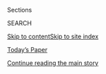 <div id="app">

<div>

<div class="NYTAppHideMasthead css-zz1s19 e1suatyy0">

<div class="section css-ui9rw0 e1suatyy2">

<div class="css-11hrj97 er09x8g0">

<div class="css-6n7j50">

</div>

<span class="css-1dv1kvn">Sections</span>

<div class="css-10488qs">

<span class="css-1dv1kvn">SEARCH</span>

</div>

[Skip to content](#site-content)[Skip to site
index](#site-index)

</div>

<div class="css-10698na e1huz5gh0">

</div>

</div>

<div id="masthead-bar-one" class="section hasLinks css-15hmgas e1csuq9d3">

<div class="css-uqyvli e1csuq9d0">

</div>

<div class="css-1uqjmks e1csuq9d1">

</div>

<div class="css-9e9ivx">

[](https://myaccount.nytimes3xbfgragh.onion/auth/login?response_type=cookie&client_id=vi)

</div>

<div class="css-1bvtpon e1csuq9d2">

[Today’s Paper](https://www.nytimes3xbfgragh.onion/section/todayspaper)

</div>

</div>

</div>

</div>

<div data-aria-hidden="false">

<div id="site-content" data-role="main">

<div class="css-1ffjgkm">

</div>

<div id="top-wrapper" class="css-15p45cc eaca97t0" type="top">

<div id="top-slug" class="css-19x0jxb eaca97t1" hidden="">

Advertisement

</div>

[Continue reading the main
story](#after-top)

<div class="ad top-wrapper" style="text-align:center;height:100%;display:block;min-height:90px">

<div id="top" class="place-ad" data-position="top" data-size-key="top">

</div>

</div>

<div id="after-top">

</div>

</div>

<div id="collection-t-design" class="section css-15h4p1b e9abtgs0">

<div class="css-1j21atc e1svk9qx1">

<div class="css-2fant5 e1svk9qx2">

<div class="css-9dfq42 eu54l5x0">

<div id="sponsor-wrapper" class="css-7a1pgi eaca97t0" type="sponsor" hidden="">

<div id="sponsor-slug" class="css-1l4mleb eaca97t1" hidden="">

Supported by

</div>

[Continue reading the main
story](#after-sponsor)

<div id="sponsor" class="ad sponsor-wrapper" style="text-align:left;height:100%;display:block">

</div>

<div id="after-sponsor">

</div>

</div>

</div>

### <span class="css-1j5banm ezz4tcd1">[T Magazine](/section/t-magazine)</span>

</div>

<div class="css-nfcc9b e1svk9qx3">

<div class="css-vl9dhg e1svk9qx5">

<div class="css-1nrhkj6 e1svk9qx6">

# Design & Interiors

<div class="follow-button-placeholder" data-collection-id="">

</div>

</div>

</div>

</div>

</div>

<div class="css-4svvz1 ekkqrpp0">

<div id="collection-highlights-container" class="section css-18l1u7x e46isfb1">

<div class="css-m1whxf ekkqrpp1">

## Highlights

1.  ![<span class="css-473pcf e1oaj3zl2"><span class="css-1dv1kvn">Credit</span>Henry
    Bourne</span>](https://static01.graylady3jvrrxbe.onion/images/2020/07/16/t-magazine/16tmag-bothy-slide-P1ID/16tmag-bothy-slide-P1ID-threeByTwoMediumAt2X.jpg)
    
    <div class="css-xbztij">
    
    <div class="css-1hyfx7x">
    
    [![](https://static01.graylady3jvrrxbe.onion/images/2020/07/16/t-magazine/16tmag-bothy-slide-P1ID/16tmag-bothy-slide-P1ID-thumbStandard.jpg)](/2020/07/31/t-magazine/design-bothy-anstruther.html)
    
    </div>
    
    ## [In a 19th-Century Cart House, a Designer Creates a Room of Her Own](/2020/07/31/t-magazine/design-bothy-anstruther.html)
    
    Harriet Anstruther has transformed a former outbuilding on her farm
    in the British countryside into a maximalist
    retreat.
    
    <span class="css-me3p27"></span><span class="css-nds4d6 e4e4i5l3"></span><span class="css-9voj2j">By
    <span class="css-1baulvz last-byline" itemprop="name">Aimee
    Farrell</span></span>
    
    </div>

2.  1.  ![<span class="css-473pcf e1oaj3zl2"><span class="css-1dv1kvn">Credit</span>Scott
        J.
        Ross</span>](https://static01.graylady3jvrrxbe.onion/images/2020/07/06/t-magazine/6tmag-adler-slide-H6NA/6tmag-adler-slide-H6NA-threeByTwoMediumAt2X-v2.jpg)
        
        <div class="css-1r9cexg">
        
        <div class="css-1ox3lt4">
        
        [![](https://static01.graylady3jvrrxbe.onion/images/2020/07/06/t-magazine/6tmag-adler-slide-H6NA/6tmag-adler-slide-H6NA-thumbStandard-v2.jpg)](/2020/07/10/t-magazine/jonathan-adler-simon-doonan-home.html)
        
        </div>
        
        ## [Inside an Eclectic Retreat on Shelter Island](/2020/07/10/t-magazine/jonathan-adler-simon-doonan-home.html)
        
        Jonathan Adler and Simon Doonan’s art- and design-filled summer
        home is a place for both creativity and
        downtime.
        
        <span class="css-me3p27"></span><span class="css-nds4d6 e4e4i5l3"></span><span class="css-9voj2j">By
        <span class="css-1baulvz last-byline" itemprop="name">Max
        Lakin</span></span>
        
        </div>
    
    2.  ![<span class="css-473pcf e1oaj3zl2"><span class="css-1dv1kvn">Credit</span>Chris
        Mottalini</span>](https://static01.graylady3jvrrxbe.onion/images/2020/02/20/t-magazine/20tmag-louisarmstrong-slide-EEFM/20tmag-louisarmstrong-slide-EEFM-threeByTwoMediumAt2X.jpg)
        
        <div class="css-1r9cexg">
        
        <div class="css-1ox3lt4">
        
        [![](https://static01.graylady3jvrrxbe.onion/images/2020/02/20/t-magazine/20tmag-louisarmstrong-slide-EEFM/20tmag-louisarmstrong-slide-EEFM-thumbStandard.jpg)](/2020/05/08/t-magazine/house-tours-coronavirus-distraction.html)
        
        </div>
        
        ## [10 Eclectic Homes to Get Lost In](/2020/05/08/t-magazine/house-tours-coronavirus-distraction.html)
        
        Rooms that are not just different than those you’re
        self-isolating in but unlike most others,
        too.
        
        <span class="css-me3p27"></span>
        
        </div>
    
    3.  ![<span class="css-473pcf e1oaj3zl2"><span class="css-1dv1kvn">Credit</span>Courtesy
        of
        Bodha</span>](https://static01.graylady3jvrrxbe.onion/images/2020/06/09/t-magazine/09tmag-incense-slide-MEVY/09tmag-incense-slide-MEVY-jumbo.jpg)
        
        <div class="css-1r9cexg">
        
        <div class="css-1ox3lt4">
        
        [![](https://static01.graylady3jvrrxbe.onion/images/2020/06/09/t-magazine/09tmag-incense-slide-MEVY/09tmag-incense-slide-MEVY-thumbStandard-v2.jpg)](/2020/06/09/t-magazine/best-incense.html)
        
        </div>
        
        ## [Soothing Incense, Recommended by T Editors](/2020/06/09/t-magazine/best-incense.html)
        
        Scented smoke for the good of your space and state of
    mind.
        
        <span class="css-me3p27"></span>
        
        </div>

</div>

<div class="css-1xdhyk6 e46isfb0">

<div class="css-zk12ih ef6si7p0">

1.  ![<span class="css-kfv9p0 e1oaj3zl2"><span class="css-1dv1kvn">Credit</span>Alexis
    Armanet</span>](https://static01.graylady3jvrrxbe.onion/images/2019/09/03/t-magazine/03tmag-paphitis-slide-YXM5-tomcopy-copy/03tmag-paphitis-slide-YXM5-tomcopy-copy-videoLarge-v2.jpg)
    
    <div class="css-10wtrbd">
    
    ## [How to Refresh Your Home With Minimal Fuss](/2020/05/21/t-magazine/redecorate-home-coronavirus.html)
    
    From reconsidering your lighting to upgrading your bedding,
    suggestions for making the space you’re isolating in feel new
    again.
    
    <span class="css-me3p27"></span><span class="css-nds4d6 e4e4i5l3"></span><span class="css-9voj2j">By
    <span class="css-1baulvz last-byline" itemprop="name">Tom
    Delavan</span></span>
    
    </div>

2.  ![<span class="css-kfv9p0 e1oaj3zl2"><span class="css-1dv1kvn">Credit</span>Simon
    Watson</span>](https://static01.graylady3jvrrxbe.onion/images/2020/04/13/t-magazine/13tmag-cultureimages-slide-4H6Q/13tmag-cultureimages-slide-4H6Q-videoLarge.jpg)
    
    <div class="css-10wtrbd">
    
    ## [The Family-Run Italian Design Houses That Became Cultural Dynasties](/interactive/2020/04/13/t-magazine/italian-fashion-design-houses.html)
    
    For centuries, Italy has prized the art of fashion and furniture
    design like no other country in the world, with generations
    dedicated to traditional craftsmanship and
    continuity.
    
    <span class="css-me3p27"></span>
    
    </div>

3.  ### Home and Work
    
    ![<span class="css-kfv9p0 e1oaj3zl2"><span class="css-1dv1kvn">Credit</span>Carlotta
    Cardana</span>](https://static01.graylady3jvrrxbe.onion/images/2020/04/08/t-magazine/design/viola-slide-Q7EE/viola-slide-Q7EE-videoLarge.jpg)
    
    <div class="css-10wtrbd">
    
    ## [A Designer Whose Home Is as Fanciful as Her Plaster Creations](/2020/04/09/t-magazine/viola-lanari.html)
    
    Viola Lanari’s maximalist London apartment, which is filled with
    enchanting objects that include her own handcrafted lamps and
    tables, has the feel of a small
    museum.
    
    <span class="css-me3p27"></span><span class="css-nds4d6 e4e4i5l3"></span><span class="css-9voj2j">By
    <span class="css-1baulvz last-byline" itemprop="name">Aimee
    Farrell</span></span>
    
    </div>

4.  ![<span class="css-kfv9p0 e1oaj3zl2"><span class="css-1dv1kvn">Credit</span>Peter
    Stackpole/The LIFE Picture Collection, via Getty
    Images</span>](https://static01.graylady3jvrrxbe.onion/images/2020/05/17/lens/00-mrs-eames-04/00-mrs-eames-04-videoLarge.jpg)
    
    <div class="css-10wtrbd">
    
    ## [Ray Eames, Out of Her Husband’s Shadow](/2020/05/15/arts/ray-charles-eames-artists.html)
    
    The designer let her larger-than-life husband Charles do the
    talking. But the style symbolized by their shared name was a joint
    creation.
    
    <span class="css-me3p27"></span><span class="css-nds4d6 e4e4i5l3"></span><span class="css-9voj2j">By
    <span class="css-1baulvz last-byline" itemprop="name">Jennifer
    Schuessler</span></span>
    
    </div>

5.  ![<span class="css-kfv9p0 e1oaj3zl2"><span class="css-1dv1kvn">Credit</span>Chris
    Mottalini</span>](https://static01.graylady3jvrrxbe.onion/images/2020/03/25/t-magazine/design/25tmag-alex-white-slide-KU09/25tmag-alex-white-slide-KU09-videoLarge.jpg)
    
    <div class="css-10wtrbd">
    
    ## [A Glamorous, ’70s-Style Retreat in Downtown Manhattan](/2020/03/26/t-magazine/downtown-manhattan-apartment-alex-p-white.html)
    
    The interior designer Alex P. White transformed two rooms with
    little natural light into a moody
    oasis.
    
    <span class="css-me3p27"></span><span class="css-nds4d6 e4e4i5l3"></span><span class="css-9voj2j">By
    <span class="css-1baulvz last-byline" itemprop="name">Julia
    Bainbridge</span></span>
    
    </div>

</div>

</div>

<div class="css-1xdhyk6 e46isfb0">

<div class="css-zk12ih ef6si7p0">

1.  ![<span class="css-kfv9p0 e1oaj3zl2"><span class="css-1dv1kvn">Credit</span>Chris
    Mottalini</span>](https://static01.graylady3jvrrxbe.onion/images/2020/03/16/t-magazine/16tmag-nakashima-slide-S9X5/16tmag-nakashima-slide-S9X5-videoLarge-v2.jpg)
    
    <div class="css-10wtrbd">
    
    ## [How Two Children Are Keeping Their Father’s Design Legacy Alive](/2020/03/16/t-magazine/george-nakashima-legacy.html)
    
    A pair of Pennsylvania homes constructed by the Japanese-American
    furniture designer George Nakashima have become an enduring
    testament to midcentury folk
    craft.
    
    <span class="css-me3p27"></span><span class="css-nds4d6 e4e4i5l3"></span><span class="css-9voj2j">By
    <span class="css-1baulvz last-byline" itemprop="name">Michael
    Snyder</span></span>
    
    </div>

2.  ### On Architecture
    
    ![<span class="css-kfv9p0 e1oaj3zl2"><span class="css-1dv1kvn">Credit</span></span>](https://static01.graylady3jvrrxbe.onion/images/2020/03/09/autossell/09tmag-lemoine/09tmag-lemoine-videoLarge.png)
    
    <div class="css-10wtrbd">
    
    ## [How One French Modernist’s Vision Was Finally Realized](/2020/03/11/t-magazine/rem-koolhaas-pierre-paulin.html)
    
    Outside Bordeaux, a Rem Koolhaas-designed villa has become a site
    for the inventiveness of Pierre Paulin, who dreamed up modular
    furniture made of foam, resin and
    fiberglass.
    
    <span class="css-me3p27"></span><span class="css-nds4d6 e4e4i5l3"></span><span class="css-9voj2j">By
    <span class="css-1baulvz last-byline" itemprop="name">Nancy
    Hass</span></span>
    
    </div>

3.  ![<span class="css-kfv9p0 e1oaj3zl2"><span class="css-1dv1kvn">Credit</span>Alexis
    Armanet</span>](https://static01.graylady3jvrrxbe.onion/images/2020/03/12/t-magazine/12tmag-pearson-slide-BZJQ-copy/12tmag-pearson-slide-BZJQ-videoLarge.jpg)
    
    <div class="css-10wtrbd">
    
    ## [A Garden Grows in Somerset](/2020/03/12/t-magazine/master-gardener-dan-pearson.html)
    
    For a decade, the master gardener Dan Pearson has been creating a
    landscape that’s a testament to both his singular eye and Britain’s
    natural
    beauty.
    
    <span class="css-me3p27"></span><span class="css-nds4d6 e4e4i5l3"></span><span class="css-9voj2j">By
    <span class="css-1baulvz last-byline" itemprop="name">Marella
    Caracciolo
    Chia</span></span>
    
    </div>

4.  ### By Design
    
    ![<span class="css-kfv9p0 e1oaj3zl2"><span class="css-1dv1kvn">Credit</span>Chris
    Mottalini</span>](https://static01.graylady3jvrrxbe.onion/images/2020/02/20/t-magazine/20tmag-louisarmstrong-slide-4FB3/20tmag-louisarmstrong-slide-4FB3-videoLarge-v2.jpg)
    
    <div class="css-10wtrbd">
    
    ## [Louis Armstrong, the King of Queens](/2020/02/20/t-magazine/louis-armstrong-home-queens.html)
    
    The jazz musician’s impeccably maintained home in a modest New York
    City neighborhood is a testament to his — and midcentury design’s —
    legacy.
    
    <span class="css-me3p27"></span><span class="css-nds4d6 e4e4i5l3"></span><span class="css-9voj2j">By
    <span class="css-1baulvz last-byline" itemprop="name">M.H.
    Miller</span></span>
    
    </div>

5.  ### Making It
    
    ![<span class="css-kfv9p0 e1oaj3zl2"><span class="css-1dv1kvn">Credit</span>Photo
    by Guido Castagnoli. Styled by Mary
    Lennox</span>](https://static01.graylady3jvrrxbe.onion/images/2020/03/04/t-magazine/04tmag-sculpturalflowers/04tmag-sculpturalflowers-videoLarge.jpg)
    
    <div class="css-10wtrbd">
    
    ## [How Floral Arrangements Began to Take Over the Table — and the Entire Room](/2020/03/04/t-magazine/flower-arrangements-sculptures.html)
    
    In recent years, once-tidy bouquets have become boundless, their
    diverse tangles of blooms, branches and weeds looking ever more like
    art
    installations.
    
    <span class="css-me3p27"></span><span class="css-nds4d6 e4e4i5l3"></span><span class="css-9voj2j">By
    <span class="css-1baulvz last-byline" itemprop="name">Nancy
    Hass</span></span>
    
    </div>

</div>

</div>

</div>

<div id="mid1-wrapper" class="css-1mn4oms eaca97t0" type="rank">

<div id="mid1-slug" class="css-1tag3rd eaca97t1">

Advertisement

</div>

[Continue reading the main
story](#after-mid1)

<div id="mid1" class="ad mid1-wrapper" style="text-align:center;height:100%;display:block">

</div>

<div id="after-mid1">

</div>

</div>

<div class="section 5-band css-jhqenn ep7jkp60">

## [By Design](/column/by-design)

[More in By Design
    »](/column/by-design)

1.  ![<span class="css-kfv9p0 e1oaj3zl2"><span class="css-1dv1kvn">Credit</span>Nin
    Solis</span>](https://static01.graylady3jvrrxbe.onion/images/2020/08/30/t-magazine/design/30tmag-Halleroed-slide-BOQ8-copy/30tmag-Halleroed-slide-BOQ8-copy-videoLarge.jpg)
    
    <div class="css-10wtrbd">
    
    ## [A Cozy Cottage on an Island Northeast of Stockholm](/2020/08/26/t-magazine/cottage-stockholm-home-design.html)
    
    After years of creating avant-garde retail spaces for Scandinavian
    fashion brands, a pair of designers has built a deceptively simple
    home for
    themselves.
    
    <span class="css-me3p27"></span><span class="css-nds4d6 e4e4i5l3"></span><span class="css-9voj2j">By
    <span class="css-1baulvz" itemprop="name">Alice Newell-Hanson</span>
    and <span class="css-1baulvz last-byline" itemprop="name">Nin
    Solis</span></span>
    
    </div>

2.  ![<span class="css-kfv9p0 e1oaj3zl2"><span class="css-1dv1kvn">Credit</span>Marion
    Berrin</span>](https://static01.graylady3jvrrxbe.onion/images/2019/12/06/t-magazine/06tmag-casaus-slide-RB8H/06tmag-casaus-slide-RB8H-videoLarge.jpg)
    
    <div class="css-10wtrbd">
    
    ## [On the Rooftops of Paris, a New Kind of Urban Garden](/2019/12/06/t-magazine/paris-rooftop-garden.html)
    
    The landscape architect Arnaud Casaus is creating green spaces
    wilder and warmer than those found at street
    level.
    
    <span class="css-me3p27"></span><span class="css-nds4d6 e4e4i5l3"></span><span class="css-9voj2j">By
    <span class="css-1baulvz last-byline" itemprop="name">Kurt
    Soller</span></span>
    
    </div>

3.  ![<span class="css-kfv9p0 e1oaj3zl2"><span class="css-1dv1kvn">Credit</span>Dave
    Lauridsen</span>](https://static01.graylady3jvrrxbe.onion/images/2019/11/17/t-magazine/17tmag-portland-slide-1BO7/17tmag-portland-slide-1BO7-videoLarge.jpg)
    
    <div class="css-10wtrbd">
    
    ## [Outside, It’s Another Portland House. Inside, It’s Something Else.](/2019/11/05/t-magazine/portland-house-allie-furlotti-osmose-design.html)
    
    What first appears as a nondescript ’60s-era family home slowly
    reveals itself to be a paragon of surrealist
    design.
    
    <span class="css-me3p27"></span><span class="css-nds4d6 e4e4i5l3"></span><span class="css-9voj2j">By
    <span class="css-1baulvz last-byline" itemprop="name">Nick
    Marino</span></span>
    
    </div>

4.  ![<span class="css-kfv9p0 e1oaj3zl2"><span class="css-1dv1kvn">Credit</span>Nicholas
    Calcott</span>](https://static01.graylady3jvrrxbe.onion/images/2019/10/18/t-magazine/18tmag-mcnanney-slide-2IAE/18tmag-mcnanney-slide-2IAE-videoLarge.jpg)
    
    <div class="css-10wtrbd">
    
    ## [A Designer’s Williamsburg Apartment Bursting With Curios](/2019/10/18/t-magazine/sean-mcnanney.html)
    
    Over 15 years, Sean McNanney has transformed his small railroad
    apartment in Brooklyn into a life-size mood
    board.
    
    <span class="css-me3p27"></span><span class="css-nds4d6 e4e4i5l3"></span><span class="css-9voj2j">By
    <span class="css-1baulvz last-byline" itemprop="name">Alice
    Newell-Hanson</span></span>
    
    </div>

5.  ![<span class="css-kfv9p0 e1oaj3zl2"><span class="css-1dv1kvn">Credit</span>Filipe
    Redondo</span>](https://static01.graylady3jvrrxbe.onion/images/2019/09/26/t-magazine/26tmag-trancoso-slide-NMEV/26tmag-trancoso-slide-NMEV-videoLarge.jpg)
    
    <div class="css-10wtrbd">
    
    ## [A Modernist Sanctuary That Overlooks the Trancoso Jungle](/2019/09/26/t-magazine/trancoso-brazil-house.html)
    
    The fashion executive turned hotelier Wilbert Das built a modern
    vacation house steeped in Brazil’s design
    history.
    
    <span class="css-me3p27"></span><span class="css-nds4d6 e4e4i5l3"></span><span class="css-9voj2j">By
    <span class="css-1baulvz last-byline" itemprop="name">Michael
    Snyder</span></span>
    
    </div>

</div>

</div>

<div class="css-185go5a e1o5byef0">

<div class="css-15cbhtu">

  - [Latest](#stream-panel)
  - <span class="css-6n7j50">Search</span>
    <div class="control">
    <div class="label-container css-1dv1kvn">
    Search
    </div>
    <div class="css-wm4t3d">
    **<span id="clear-search-input" class="css-1dv1kvn">Clear this text
    input</span>
    </div>
    </div>
    <span class="css-1iovbfw"></span>

<div id="stream-panel" class="section css-8msx5b e1jz0cab1">

<div class="css-13mho3u">

1.  
    
    <div class="css-1cp3ece">
    
    <div class="css-1l4spti">
    
    [](/2020/09/03/t-magazine/ollies-pizza-estee-lauder-met.html)
    
    <div class="css-79elbk">
    
    ![](https://static01.graylady3jvrrxbe.onion/images/2020/09/02/t-magazine/02tmag-newsletter-slide-IOQF/02tmag-newsletter-slide-IOQF-thumbWide.jpg?quality=75&auto=webp&disable=upscale)
    
    </div>
    
    ## The T List: Five Things We Recommend This Week
    
    Elegant needlepoint, makeup inspired by the Met — and
    more.
    
    <div class="css-15yh6bw ea5icrr0">
    
    </div>
    
    </div>
    
    <div class="css-156habm e1xfvim33">
    
    </div>
    
    </div>

2.  
    
    <div class="css-1cp3ece">
    
    <div class="css-1l4spti">
    
    [](/2020/08/31/t-magazine/simon-watson-photographer-book-design.html)
    
    <div class="css-79elbk">
    
    ![](https://static01.graylady3jvrrxbe.onion/images/2020/08/27/t-magazine/design/simon-watson-slide-NJ1P/simon-watson-slide-NJ1P-thumbWide.jpg?quality=75&auto=webp&disable=upscale)
    
    </div>
    
    ## A New Book from a Renowned Photographer of Interiors
    
    Throughout his career, Simon Watson has brought his unique eye to
    crumbling castles, monastic apartments and everything in between.
    
    <div class="css-15yh6bw ea5icrr0">
    
    By <span class="css-1n7hynb">Jennifer
    Conrad</span>
    
    </div>
    
    </div>
    
    <div class="css-156habm e1xfvim33">
    
    </div>
    
    </div>

3.  
    
    <div class="css-1cp3ece">
    
    <div class="css-1l4spti">
    
    [](/2020/08/28/t-magazine/bebitalia-camaleonda-sofa.html)
    
    <div class="css-79elbk">
    
    ![](https://static01.graylady3jvrrxbe.onion/images/2020/08/30/t-magazine/30tmag-another-thing-copy/30tmag-another-thing-copy-thumbWide.jpg?quality=75&auto=webp&disable=upscale)
    
    </div>
    
    ### <span class="css-m70j1g">Another Thing</span>
    
    ## A Sculptural Sofa, Rereleased for the First Time
    
    Designed by Mario Bellini, the Camaleonda was a hit when MoMA
    included it in a landmark 1972 show.
    
    <div class="css-15yh6bw ea5icrr0">
    
    By <span class="css-1n7hynb">Nancy
    Hass</span>
    
    </div>
    
    </div>
    
    <div class="css-156habm e1xfvim33">
    
    </div>
    
    </div>

4.  
    
    <div class="css-1cp3ece">
    
    <div class="css-1l4spti">
    
    [](/2020/08/27/t-magazine/poisonous-flowers-healing-plants.html)
    
    <div class="css-79elbk">
    
    ![](https://static01.graylady3jvrrxbe.onion/images/2020/08/30/t-magazine/30tmag-poison-flowers-slide-SRXS/30tmag-poison-flowers-slide-SRXS-thumbWide-v2.jpg?quality=75&auto=webp&disable=upscale)
    
    </div>
    
    ## The Dual History of Poisonous Flowers
    
    From ancient times through today, the same blooms used to harm have
    also proved healing.
    
    <div class="css-15yh6bw ea5icrr0">
    
    By <span class="css-1n7hynb">Ligaya
    Mishan</span>
    
    </div>
    
    </div>
    
    <div class="css-156habm e1xfvim33">
    
    </div>
    
    </div>

5.  
    
    <div class="css-1cp3ece">
    
    <div class="css-1l4spti">
    
    [](/2020/08/27/t-magazine/misi-pasta-gregory-halpern.html)
    
    <div class="css-79elbk">
    
    ![](https://static01.graylady3jvrrxbe.onion/images/2020/08/26/t-magazine/26tmag-newsletter-slide-A4E8/26tmag-newsletter-slide-A4E8-thumbWide.jpg?quality=75&auto=webp&disable=upscale)
    
    </div>
    
    ## The T List: Five Things We Recommend This Week
    
    Missy Robbins’s pasta provisions, crushable hats — and
    more.
    
    <div class="css-15yh6bw ea5icrr0">
    
    </div>
    
    </div>
    
    <div class="css-156habm e1xfvim33">
    
    </div>
    
    </div>

6.  
    
    <div class="css-1cp3ece">
    
    <div class="css-1l4spti">
    
    [](/2020/08/26/t-magazine/garden-flowers-art-stationery.html)
    
    <div class="css-79elbk">
    
    ![](https://static01.graylady3jvrrxbe.onion/images/2020/08/25/t-magazine/design/caroline-kent-slide-9IT3/caroline-kent-slide-9IT3-thumbWide.jpg?quality=75&auto=webp&disable=upscale)
    
    </div>
    
    ## A Garden Designed to Run Wild
    
    In East Sussex, England, Caroline Kent derives inspiration for her
    hand-drawn stationery from the exuberant meadow just outside her
    window.
    
    <div class="css-15yh6bw ea5icrr0">
    
    By <span class="css-1n7hynb">Flo Wales
    Bonner</span>
    
    </div>
    
    </div>
    
    <div class="css-156habm e1xfvim33">
    
    </div>
    
    </div>

7.  
    
    <div class="css-1cp3ece">
    
    <div class="css-1l4spti">
    
    [](/2020/08/24/t-magazine/confederate-monuments-reimagined-racism.html)
    
    <div class="css-79elbk">
    
    ![](https://static01.graylady3jvrrxbe.onion/images/2020/08/30/t-magazine/30tmag-monuments-slide-BDQ4/30tmag-monuments-slide-BDQ4-thumbWide.jpg?quality=75&auto=webp&disable=upscale)
    
    </div>
    
    ## America’s Monuments, Reimagined for a More Just Future
    
    With colonialist statues being toppled in America and beyond, T
    asked five artists to envision a different kind of memorial, one
    that embodies this moment of
    reckoning.
    
    <div class="css-15yh6bw ea5icrr0">
    
    </div>
    
    </div>
    
    <div class="css-156habm e1xfvim33">
    
    </div>
    
    </div>

8.  
    
    <div class="css-1cp3ece">
    
    <div class="css-1l4spti">
    
    [](/2020/08/24/t-magazine/monuments-womens-fashion-issue.html)
    
    <div class="css-79elbk">
    
    ![](https://static01.graylady3jvrrxbe.onion/images/2020/08/30/t-magazine/30tmag-monuments-slide-89UE/30tmag-monuments-slide-89UE-thumbWide.jpg?quality=75&auto=webp&disable=upscale)
    
    </div>
    
    ## Rethinking Who and What Get Memorialized
    
    The notion that history can be rewritten is a powerful one. It
    starts by taking the pen from the authors we’ve always had — and
    giving it to someone else.
    
    <div class="css-15yh6bw ea5icrr0">
    
    By <span class="css-1n7hynb">Hanya
    Yanagihara</span>
    
    </div>
    
    </div>
    
    <div class="css-156habm e1xfvim33">
    
    </div>
    
    </div>

9.  
    
    <div class="css-1cp3ece">
    
    <div class="css-1l4spti">
    
    [](/2020/08/20/t-magazine/monte-uzulu-vivanterre-emme-parsons.html)
    
    <div class="css-79elbk">
    
    ![](https://static01.graylady3jvrrxbe.onion/images/2020/08/19/t-magazine/19tmag-newsletter-slide-OHNJ/19tmag-newsletter-slide-OHNJ-thumbWide.jpg?quality=75&auto=webp&disable=upscale)
    
    </div>
    
    ## The T List: Five Things We Recommend This Week
    
    A Oaxacan resort, fine jewelry inspired by crudités — and
    more.
    
    <div class="css-15yh6bw ea5icrr0">
    
    </div>
    
    </div>
    
    <div class="css-156habm e1xfvim33">
    
    </div>
    
    </div>

10. 
    
    <div class="css-1cp3ece">
    
    <div class="css-1l4spti">
    
    [](/2020/08/19/t-magazine/berlin-infamous-skating-couple-design.html)
    
    <div class="css-79elbk">
    
    ![](https://static01.graylady3jvrrxbe.onion/images/2020/08/18/t-magazine/07tmag-berlin-slide-0TTL/07tmag-berlin-slide-0TTL-thumbWide-v3.jpg?quality=75&auto=webp&disable=upscale)
    
    </div>
    
    ## In Berlin, a Loft That Is Part Gallery and Part Roller Rink
    
    Sascha Dornhöfer and Alexandra Rothert live with and by their art.
    
    <div class="css-15yh6bw ea5icrr0">
    
    By <span class="css-1n7hynb">Gisela Williams</span>
    
    </div>
    
    </div>
    
    <div class="css-156habm e1xfvim33">
    
    </div>
    
    </div>

<div class="css-13mho3u">

<div class="css-1t62hi8">

<div class="css-1stvaey">

Show
More

<div>

<div style="border:0;clip:rect(0 0 0 0);height:1px;margin:-1px;overflow:hidden;white-space:nowrap;padding:0;width:1px;position:absolute" data-role="log" data-aria-live="assertive">

</div>

<div style="border:0;clip:rect(0 0 0 0);height:1px;margin:-1px;overflow:hidden;white-space:nowrap;padding:0;width:1px;position:absolute" data-role="log" data-aria-live="assertive">

</div>

<div style="border:0;clip:rect(0 0 0 0);height:1px;margin:-1px;overflow:hidden;white-space:nowrap;padding:0;width:1px;position:absolute" data-role="log" data-aria-live="polite">

</div>

<div style="border:0;clip:rect(0 0 0 0);height:1px;margin:-1px;overflow:hidden;white-space:nowrap;padding:0;width:1px;position:absolute" data-role="log" data-aria-live="polite">

</div>

</div>

</div>

</div>

</div>

</div>

<div class="css-g6hk37 supplemental">

<div id="mid2-wrapper" class="css-10wkyv7 eaca97t0" type="lede">

<div id="mid2-slug" class="css-1tag3rd eaca97t1">

Advertisement

</div>

[Continue reading the main
story](#after-mid2)

<div id="mid2" class="ad mid2-wrapper" style="text-align:center;height:100%;display:block;min-height:250px">

</div>

<div id="after-mid2">

</div>

</div>

## Sign Up for the Open Thread Newsletter

<div class="css-hftqp3">

</div>

[SIGN UP](/newsletters/signup/TZ)

<div id="mktg-wrapper" class="css-oxle51 eaca97t0" type="mktg">

<div id="mktg-slug" class="css-1tag3rd eaca97t1">

Advertisement

</div>

[Continue reading the main
story](#after-mktg)

<div id="mktg" class="ad mktg-wrapper" style="text-align:center;height:100%;display:block">

</div>

<div id="after-mktg">

</div>

</div>

</div>

</div>

</div>

</div>

</div>

</div>

## Site Index

<div>

</div>

## Site Information Navigation

  - [© <span>2020</span> <span>The New York Times
    Company</span>](https://help.nytimes3xbfgragh.onion/hc/en-us/articles/115014792127-Copyright-notice)

<!-- end list -->

  - [NYTCo](https://www.nytco.com/)
  - [Contact
    Us](https://help.nytimes3xbfgragh.onion/hc/en-us/articles/115015385887-Contact-Us)
  - [Work with us](https://www.nytco.com/careers/)
  - [Advertise](https://nytmediakit.com/)
  - [T Brand Studio](http://www.tbrandstudio.com/)
  - [Your Ad
    Choices](https://www.nytimes3xbfgragh.onion/privacy/cookie-policy#how-do-i-manage-trackers)
  - [Privacy](https://www.nytimes3xbfgragh.onion/privacy)
  - [Terms of
    Service](https://help.nytimes3xbfgragh.onion/hc/en-us/articles/115014893428-Terms-of-service)
  - [Terms of
    Sale](https://help.nytimes3xbfgragh.onion/hc/en-us/articles/115014893968-Terms-of-sale)
  - [Site
    Map](https://spiderbites.nytimes3xbfgragh.onion)
  - [Help](https://help.nytimes3xbfgragh.onion/hc/en-us)
  - [Subscriptions](https://www.nytimes3xbfgragh.onion/subscription?campaignId=37WXW)

</div>

</div>
